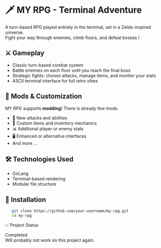 # 🗡️ MY RPG - Terminal Adventure

A turn-based RPG played entirely in the terminal, set in a Zelda-inspired universe.  
Fight your way through enemies, climb floors, and defeat bosses !  

## ⚔️ Gameplay

- Classic turn-based combat system
- Battle enemies on each floor until you reach the final boss
- Strategic fights: choose attacks, manage items, and monitor your stats
- ASCII terminal interface for full retro vibes


## 🧩 Mods & Customization

MY RPG supports **modding**! There is already few mods.

- 🔫 New attacks and abilities  
- 🧪 Custom items and inventory mechanics  
- 📊 Additional player or enemy stats  
- 🖥️ Enhanced or alternative interfaces
- And more ...

## 🛠️ Technologies Used

- GoLang
- Terminal-based rendering
- Modular file structure


## 🚀 Installation

```bash
   git clone https://github.com/your-username/my-rpg.git
   cd my-rpg
```

✅ Project Status

Completed  
Will probably not work on this project again.

